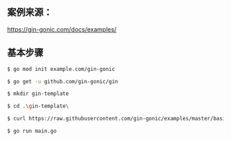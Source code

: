 
## 案例来源：

https://gin-gonic.com/docs/examples/



## 基本步骤
```bash
$ go mod init example.com/gin-gonic

$ go get -u github.com/gin-gonic/gin

$ mkdir gin-template

$ cd .\gin-template\

$ curl https://raw.githubusercontent.com/gin-gonic/examples/master/basic/main.go > main.go

$ go run main.go

```



